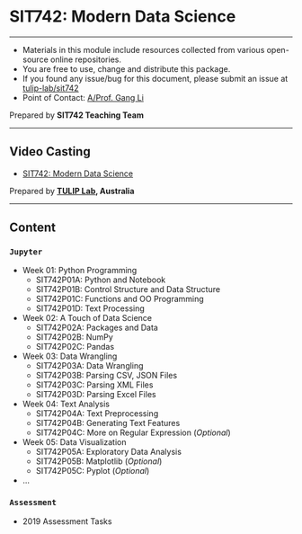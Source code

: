 # SIT742: Modern Data Science 

---
- Materials in this module include resources collected from various open-source online repositories.
- You are free to use, change and distribute this package.
- If you found any issue/bug for this document, please submit an issue at [tulip-lab/sit742](https://github.com/tulip-lab/sit742/issues)
- Point of Contact: [A/Prof. Gang Li](https://github.com/tuliplab)

Prepared by **SIT742 Teaching Team**

---

## Video Casting

- [SIT742: Modern Data Science](https://www.youtube.com/channel/UCa4FyLtoc_2cNFOVT6bSMLQ)  

Prepared by **[TULIP Lab](http://www.tulip.org.au), Australia**

---

## Content

### `Jupyter`

* Week 01: Python Programming
  * SIT742P01A: Python and Notebook
  * SIT742P01B: Control Structure and Data Structure
  * SIT742P01C: Functions and OO Programming
  * SIT742P01D: Text Processing
* Week 02: A Touch of Data Science
  * SIT742P02A: Packages and Data
  * SIT742P02B: NumPy
  * SIT742P02C: Pandas
* Week 03: Data Wrangling
  * SIT742P03A: Data Wrangling
  * SIT742P03B: Parsing CSV, JSON Files
  * SIT742P03C: Parsing XML Files
  * SIT742P03D: Parsing Excel Files
* Week 04: Text Analysis
  * SIT742P04A: Text Preprocessing
  * SIT742P04B: Generating Text Features 
  * SIT742P04C: More on Regular Expression  (*Optional*)
* Week 05: Data Visualization
  * SIT742P05A: Exploratory Data Analysis
  * SIT742P05B: Matplotlib  (*Optional*)
  * SIT742P05C: Pyplot  (*Optional*)
* ...

### `Assessment` 

* 2019 Assessment Tasks 